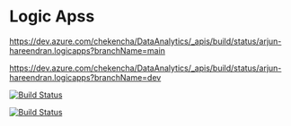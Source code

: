 # Logic Apss



https://dev.azure.com/chekencha/DataAnalytics/_apis/build/status/arjun-hareendran.logicapps?branchName=main

https://dev.azure.com/chekencha/DataAnalytics/_apis/build/status/arjun-hareendran.logicapps?branchName=dev

[![Build Status](https://dev.azure.com/chekencha/DataAnalytics/_apis/build/status/arjun-hareendran.logicapps?branchName=dev)](https://dev.azure.com/chekencha/DataAnalytics/_build/latest?definitionId=4&branchName=main)

[![Build Status](https://dev.azure.com/chekencha/DataAnalytics/_apis/build/status/arjun-hareendran.logicapps?branchName=dev)](https://dev.azure.com/chekencha/DataAnalytics/_build/latest?definitionId=4&branchName=dev)
